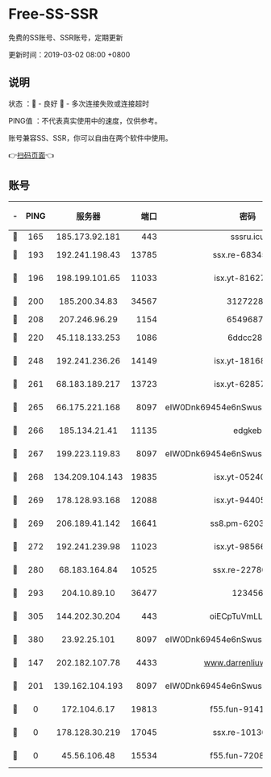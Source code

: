 # Free-SS-SSR

免费的SS账号、SSR账号，定期更新

更新时间：2019-03-02 08:00 +0800

## 说明

状态     ：🙂 - 良好 🙁 - 多次连接失败或连接超时

PING值   ：不代表真实使用中的速度，仅供参考。

账号兼容SS、SSR，你可以自由在两个软件中使用。

👉[扫码页面](https://liesauer.github.io/free-ss-ssr.github.io/)👈

## 账号

|-|PING|服务器|端口|密码|加密方式|区域|
|:----:|:----:|:-----:|-----:|:----:|:----:|:----:|
|🙂|165|185.173.92.181|443|sssru.icu|rc4-md5|RU|
|🙂|193|192.241.198.43|13785|ssx.re-68345510|aes-256-cfb|US|
|🙂|196|198.199.101.65|11033|isx.yt-81627199|aes-256-cfb|US|
|🙂|200|185.200.34.83|34567|31272288|aes-256-cfb|US|
|🙂|208|207.246.96.29|1154|65496879|chacha20|US|
|🙂|220|45.118.133.253|1086|6ddcc286|aes-256-cfb|SG|
|🙂|248|192.241.236.26|14149|isx.yt-18168081|aes-256-cfb|US|
|🙂|261|68.183.189.217|13723|isx.yt-62857732|aes-256-cfb|SG|
|🙂|265|66.175.221.168|8097|eIW0Dnk69454e6nSwuspv9DmS201tQ0D|aes-256-cfb|US|
|🙂|266|185.134.21.41|11135|edgkeb|aes-256-cfb|GB|
|🙂|267|199.223.119.83|8097|eIW0Dnk69454e6nSwuspv9DmS201tQ0D|aes-256-cfb|US|
|🙂|268|134.209.104.143|19835|isx.yt-05240946|aes-256-cfb|SG|
|🙂|269|178.128.93.168|12088|isx.yt-94405633|aes-256-cfb|SG|
|🙂|269|206.189.41.142|16641|ss8.pm-62032966|aes-256-cfb|SG|
|🙂|272|192.241.239.98|11023|isx.yt-98566880|aes-256-cfb|US|
|🙂|280|68.183.164.84|10525|ssx.re-22780644|aes-256-cfb|US|
|🙂|293|204.10.89.10|36477|123456|aes-256-cfb|US|
|🙂|305|144.202.30.204|443|oiECpTuVmLLxk4Ts|aes-256-cfb|US|
|🙂|380|23.92.25.101|8097|eIW0Dnk69454e6nSwuspv9DmS201tQ0D|aes-256-cfb|US|
|🙂|147|202.182.107.78|4433|www.darrenliuwei.com|aes-256-cfb|JP|
|🙂|201|139.162.104.193|8097|eIW0Dnk69454e6nSwuspv9DmS201tQ0D|aes-256-cfb|JP|
|🙁|0|172.104.6.17|19813|f55.fun-91414761|aes-256-cfb|US|
|🙁|0|178.128.30.219|17045|ssx.re-10130614|aes-256-cfb|SG|
|🙁|0|45.56.106.48|15534|f55.fun-72089775|aes-256-cfb|US|
